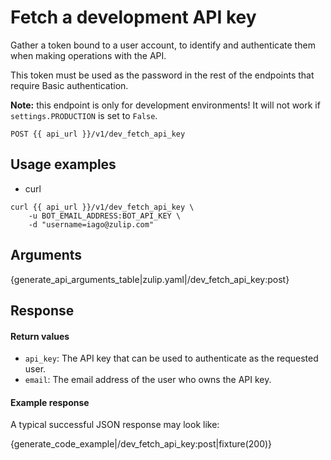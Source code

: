 # Fetch a development API key

Gather a token bound to a user account, to identify and authenticate them when
making operations with the API.

This token must be used as the password in the rest of the endpoints that
require Basic authentication.

**Note:** this endpoint is only for development environments! It will not work
if `settings.PRODUCTION` is set to `False`.

`POST {{ api_url }}/v1/dev_fetch_api_key`

## Usage examples

<div class="code-section" markdown="1">
<ul class="nav">
<li data-language="curl">curl</li>
</ul>
<div class="blocks">

<div data-language="curl" markdown="1">

```
curl {{ api_url }}/v1/dev_fetch_api_key \
    -u BOT_EMAIL_ADDRESS:BOT_API_KEY \
    -d "username=iago@zulip.com"
```

</div>

</div>

</div>

## Arguments

{generate_api_arguments_table|zulip.yaml|/dev_fetch_api_key:post}

## Response

#### Return values

* `api_key`: The API key that can be used to authenticate as the requested
    user.
* `email`: The email address of the user who owns the API key.

#### Example response

A typical successful JSON response may look like:

{generate_code_example|/dev_fetch_api_key:post|fixture(200)}
